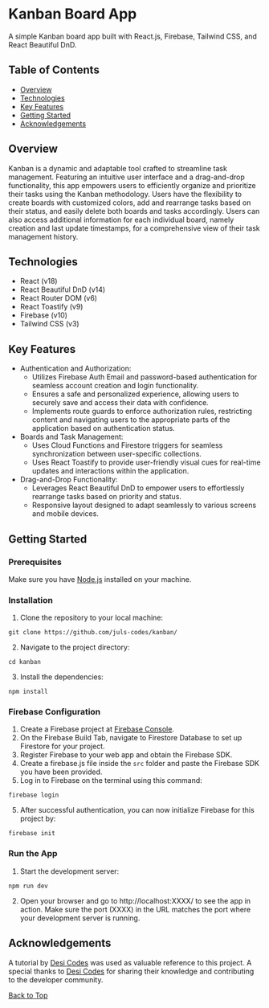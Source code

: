# Kanban Board App
A simple Kanban board app built with React.js, Firebase, Tailwind CSS, and React Beautiful DnD.

## Table of Contents
* [Overview](#overview)
* [Technologies](#technologies)
* [Key Features](#key-features)
* [Getting Started](#getting-started)
* [Acknowledgements](#acknowledgements)


## Overview
Kanban is a dynamic and adaptable tool crafted to streamline task management. Featuring an intuitive user interface and a drag-and-drop functionality, this app empowers users to efficiently organize and prioritize their tasks using the Kanban methodology. Users have the flexibility to create boards with customized colors, add and rearrange tasks based on their status, and easily delete both boards and tasks accordingly. Users can also access additional information for each individual board, namely creation and last update timestamps, for a comprehensive view of their task management history.

## Technologies
* React (v18)
* React Beautiful DnD (v14)
* React Router DOM (v6)
* React Toastify (v9)
* Firebase (v10)
* Tailwind CSS (v3)

## Key Features
* Authentication and Authorization:
  - Utilizes Firebase Auth Email and password-based authentication for seamless account creation and login functionality.
  - Ensures a safe and personalized experience, allowing users to securely save and access their data with confidence.
  - Implements route guards to enforce authorization rules, restricting content and navigating users to the appropriate parts of the application based on authentication status. 
* Boards and Task Management:
  - Uses Cloud Functions and Firestore triggers for seamless synchronization between user-specific collections.
  - Uses React Toastify to provide user-friendly visual cues for real-time updates and interactions within the application.
* Drag-and-Drop Functionality:
  - Leverages React Beautiful DnD to empower users to effortlessly rearrange tasks based on priority and status.
  - Responsive layout designed to adapt seamlessly to various screens and mobile devices.

## Getting Started
### Prerequisites
Make sure you have [Node.js](https://nodejs.org/) installed on your machine.
### Installation
1. Clone the repository to your local machine:
```
git clone https://github.com/juls-codes/kanban/
```
2. Navigate to the project directory:
```
cd kanban
```
3. Install the dependencies:
```
npm install
```
### Firebase Configuration
1. Create a Firebase project at [Firebase Console](https://console.firebase.google.com/).
2. On the Firebase Build Tab, navigate to Firestore Database to set up Firestore for your project.
3. Register Firebase to your web app and obtain the Firebase SDK.
4. Create a firebase.js file inside the `src` folder and paste the Firebase SDK you have been provided.
4. Log in to Firebase on the terminal using this command:
```
firebase login
```
5. After successful authentication, you can now initialize Firebase for this project by:
```
firebase init
```

### Run the App
1. Start the development server:
```
npm run dev
```
2. Open your browser and go to http://localhost:XXXX/ to see the app in action. Make sure the port (XXXX) in the URL matches the port where your development server is running.

## Acknowledgements
A tutorial by [Desi Codes](https://www.youtube.com/@desicodes) was used as valuable reference to this project. A special thanks to [Desi Codes](https://www.youtube.com/@desicodes) for sharing their knowledge and contributing to the developer community.

[Back to Top](#kanban-board-app)
